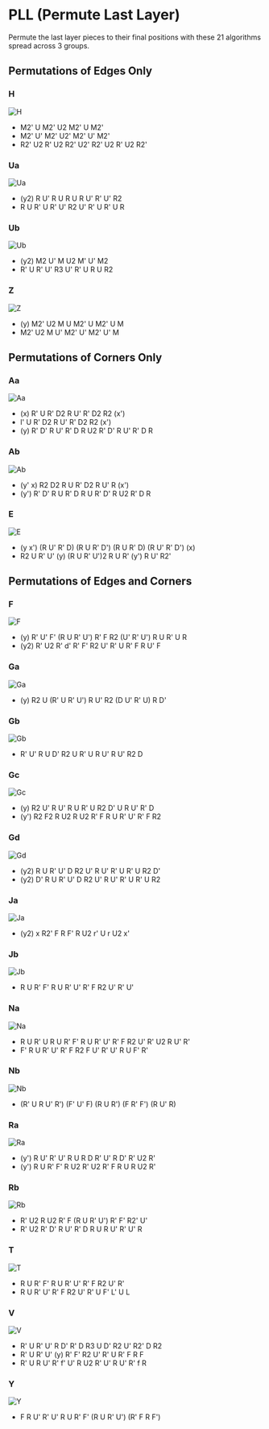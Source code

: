 # PLL (Permute Last Layer)

Permute the last layer pieces to their final positions with these 21 algorithms spread across 3 groups.

## Permutations of Edges Only

### H

![H](images/pll/H.webp)

- M2' U M2' U2 M2' U M2'
- M2' U' M2' U2' M2' U' M2'
- R2' U2 R' U2 R2' U2' R2' U2 R' U2 R2'

### Ua

![Ua](images/pll/U1.webp)

- (y2) R U' R U R U R U' R' U' R2
- R U R' U R' U' R2 U' R' U R' U R

### Ub

![Ub](images/pll/U.webp)

- (y2) M2 U' M U2 M' U' M2
- R' U R' U' R3 U' R' U R U R2

### Z

![Z](images/pll/Z.webp)

- (y) M2' U2 M U M2' U M2' U M
- M2' U2 M U' M2' U' M2' U' M

## Permutations of Corners Only

### Aa

![Aa](images/pll/A1.webp)

- (x) R' U R' D2 R U' R' D2 R2 (x')
- l' U R' D2 R U' R' D2 R2 (x')
- (y) R' D' R U' R' D R U2 R' D' R U' R' D R

### Ab

![Ab](images/pll/A.webp)

- (y' x) R2 D2 R U R' D2 R U' R (x')
- (y') R' D' R U R' D R U R' D' R U2 R' D R

### E

![E](images/pll/E.webp)

- (y x') (R U' R' D) (R U R' D') (R U R' D) (R U' R' D') (x)
- R2 U R' U' (y) (R U R' U')2 R U R' (y') R U' R2'

## Permutations of Edges and Corners

### F

![F](images/pll/F.webp)

- (y) R' U' F' (R U R' U') R' F R2 (U' R' U') R U R' U R
- (y2) R' U2 R' d' R' F' R2 U' R' U R' F R U' F

### Ga

![Ga](images/pll/G3.webp)

- (y) R2 U (R' U R' U') R U' R2 (D U' R' U) R D'

### Gb

![Gb](images/pll/G2.webp)

- R' U' R U D' R2 U R' U R U' R U' R2 D

### Gc

![Gc](images/pll/G1.webp)

- (y) R2 U' R U' R U R' U R2 D' U R U' R' D
- (y') R2 F2 R U2 R U2 R' F R U R' U' R' F R2

### Gd

![Gd](images/pll/G4.webp)

- (y2) R U R' U' D R2 U' R U' R' U R' U R2 D'
- (y2) D' R U R' U' D R2 U' R U' R' U R' U R2

### Ja

![Ja](images/pll/J1.webp)

- (y2) x R2' F R F' R U2 r' U r U2 x'

### Jb

![Jb](images/pll/J.webp)

- R U R' F' R U R' U' R' F R2 U' R' U'

### Na

![Na](images/pll/N1.webp)

- R U R' U R U R' F' R U R' U' R' F R2 U' R' U2 R U' R'
- F' R U R' U' R' F R2 F U' R' U' R U F' R'

### Nb

![Nb](images/pll/N.webp)

- (R' U R U' R') (F' U' F) (R U R') (F R' F') (R U' R)

### Ra

![Ra](images/pll/R1.webp)

- (y') R U' R' U' R U R D R' U' R D' R' U2 R'
- (y') R U R' F' R U2 R' U2 R' F R U R U2 R'

### Rb

![Rb](images/pll/R.webp)

- R' U2 R U2 R' F (R U R' U') R' F' R2' U'
- R' U2 R' D' R U' R' D R U R U' R' U' R

### T

![T](images/pll/T.webp)

- R U R' F' R U R' U' R' F R2 U' R'
- R U R' U' R' F R2 U' R' U F' L' U L

### V

![V](images/pll/V.webp)

- R' U R' U' R D' R' D R3 U D' R2 U' R2' D R2
- R' U R' U' (y) R' F' R2 U' R' U R' F R F
- R' U R U' R' f' U' R U2 R' U' R U' R' f R

### Y

![Y](images/pll/Y.webp)

- F R U' R' U' R U R' F' (R U R' U') (R' F R F')

